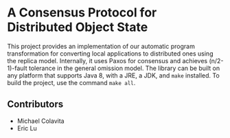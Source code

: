 # A Consensus Protocol for Distributed Object State

This project provides an implementation of our automatic program transformation for converting local applications to distributed ones using the replica model. Internally, it uses Paxos for consensus and achieves (n/2-1)-fault tolerance in the general omission model. The library can be built on any platform that supports Java 8, with a JRE, a JDK, and `make` installed. To build the project, use the command `make all`.

## Contributors
- Michael Colavita
- Eric Lu
